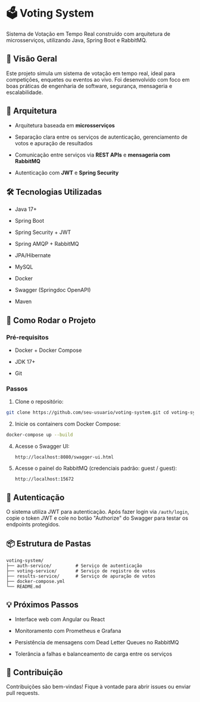 
# 🗳️ Voting System

Sistema de Votação em Tempo Real construído com arquitetura de microsserviços, utilizando Java, Spring Boot e RabbitMQ.

## 📌 Visão Geral

Este projeto simula um sistema de votação em tempo real, ideal para competições, enquetes ou eventos ao vivo. Foi desenvolvido com foco em boas práticas de engenharia de software, segurança, mensageria e escalabilidade.

## 🧱 Arquitetura

-   Arquitetura baseada em **microsserviços**
    
-   Separação clara entre os serviços de autenticação, gerenciamento de votos e apuração de resultados
    
-   Comunicação entre serviços via **REST APIs** e **mensageria com RabbitMQ**
    
-   Autenticação com **JWT** e **Spring Security**
    

## 🛠️ Tecnologias Utilizadas

-   Java 17+
    
-   Spring Boot
    
-   Spring Security + JWT
    
-   Spring AMQP + RabbitMQ
    
-   JPA/Hibernate
    
-   MySQL
    
-   Docker
    
-   Swagger (Springdoc OpenAPI)
    
-   Maven
    

## 🚀 Como Rodar o Projeto

### Pré-requisitos

-   Docker + Docker Compose
    
-   JDK 17+
    
-   Git
    
### Passos

1.  Clone o repositório:
```bash
git clone https://github.com/seu-usuario/voting-system.git cd voting-system
   ```
2.  Inicie os containers com Docker Compose:
```bash
docker-compose up --build
   ```
4.  Acesse o Swagger UI:
    
    `http://localhost:8080/swagger-ui.html` 
    
5.  Acesse o painel do RabbitMQ (credenciais padrão: guest / guest):
    
    `http://localhost:15672` 
    

## 🔐 Autenticação

O sistema utiliza JWT para autenticação. Após fazer login via `/auth/login`, copie o token JWT e cole no botão "Authorize" do Swagger para testar os endpoints protegidos.

## 📦 Estrutura de Pastas

```code
voting-system/
├── auth-service/         # Serviço de autenticação
├── voting-service/       # Serviço de registro de votos
├── results-service/      # Serviço de apuração de votos
├── docker-compose.yml
└── README.md
```

## 💡 Próximos Passos

-   Interface web com Angular ou React
    
-   Monitoramento com Prometheus e Grafana
    
-   Persistência de mensagens com Dead Letter Queues no RabbitMQ
    
-   Tolerância a falhas e balanceamento de carga entre os serviços
    

## 🤝 Contribuição

Contribuições são bem-vindas! Fique à vontade para abrir issues ou enviar pull requests.
